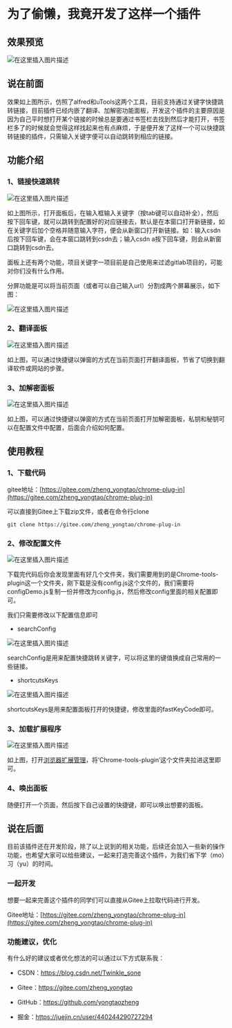# 为了偷懒，我竟开发了这样一个插件

## 效果预览

![在这里插入图片描述](https://img-blog.csdnimg.cn/8639116cb41a4ddb82efd4cebbd1bef8.gif#pic_center)


## 说在前面

效果如上图所示，仿照了alfred和uTools这两个工具，目前支持通过关键字快捷跳转链接，目前插件已经内嵌了翻译、加解密功能面板，开发这个插件的主要原因是因为自己平时想打开某个链接的时候总是要通过书签栏去找到然后才能打开，书签栏多了的时候就会觉得这样找起来也有点麻烦，于是便开发了这样一个可以快捷跳转链接的插件，只需输入关键字便可以自动跳转到相应的链接。

## 功能介绍

### 1、链接快速跳转

![在这里插入图片描述](https://img-blog.csdnimg.cn/6b3538ff53b04cde99aa6cf54fea8393.png?x-oss-process=image/watermark,type_d3F5LXplbmhlaQ,shadow_50,text_Q1NETiBAU0FET05fanVuZw==,size_20,color_FFFFFF,t_70,g_se,x_16#pic_center)


如上图所示，打开面板后，在输入框输入关键字（按tab键可以自动补全），然后按下回车键，就可以跳转到配置好的对应链接去，默认是在本窗口打开新链接，如在关键字后加个空格并随意输入字符，便会从新窗口打开新链接。如：输入csdn后按下回车键，会在本窗口跳转到csdn去；输入csdn a按下回车键，则会从新窗口跳转到csdn去。

面板上还有两个功能，项目关键字一项目前是自己使用来过滤gitlab项目的，可能对你们没有什么作用。

分屏功能是可以将当前页面（或者可以自己输入url）分割成两个屏幕展示，如下图：

![在这里插入图片描述](https://img-blog.csdnimg.cn/0265b21a33bf4c7c962307e03d4e8ce1.png?x-oss-process=image/watermark,type_d3F5LXplbmhlaQ,shadow_50,text_Q1NETiBAU0FET05fanVuZw==,size_20,color_FFFFFF,t_70,g_se,x_16#pic_center)


### 2、翻译面板

![在这里插入图片描述](https://img-blog.csdnimg.cn/9ef8e89099984804ab9b4d0b572e2455.png?x-oss-process=image/watermark,type_d3F5LXplbmhlaQ,shadow_50,text_Q1NETiBAU0FET05fanVuZw==,size_20,color_FFFFFF,t_70,g_se,x_16#pic_center)


如上图，可以通过快捷键以弹窗的方式在当前页面打开翻译面板，节省了切换到翻译软件或网站的步骤。

### 3、加解密面板

![在这里插入图片描述](https://img-blog.csdnimg.cn/703c856e206441b4bd19cf129c8adf06.png?x-oss-process=image/watermark,type_d3F5LXplbmhlaQ,shadow_50,text_Q1NETiBAU0FET05fanVuZw==,size_20,color_FFFFFF,t_70,g_se,x_16#pic_center)


如上图，可以通过快捷键以弹窗的方式在当前页面打开加解密面板，私钥和秘钥可以在配置文件中配置，后面会介绍如何配置。

## 使用教程

### 1、下载代码

gitee地址：[https://gitee.com/zheng_yongtao/chrome-plug-in](https://gitee.com/zheng_yongtao/chrome-plug-in)

可以直接到Gitee上下载zip文件，或者在命令行clone

```shell
git clone https://gitee.com/zheng_yongtao/chrome-plug-in
```

### 2、修改配置文件

![在这里插入图片描述](https://img-blog.csdnimg.cn/cb70942eadb446ea864508b8ff0a4c50.png?x-oss-process=image/watermark,type_d3F5LXplbmhlaQ,shadow_50,text_Q1NETiBAU0FET05fanVuZw==,size_9,color_FFFFFF,t_70,g_se,x_16#pic_center)


下载完代码后你会发现里面有好几个文件夹，我们需要用到的是Chrome-tools-plugin这一个文件夹，刚下载是没有config.js这个文件的，我们需要将configDemo.js复制一份并修改为config.js，然后修改config里面的相关配置即可。

我们只需要修改以下配置信息即可

- searchConfig

![在这里插入图片描述](https://img-blog.csdnimg.cn/1a5deb3e74544986a70db410dd8ba0d2.png?x-oss-process=image/watermark,type_d3F5LXplbmhlaQ,shadow_50,text_Q1NETiBAU0FET05fanVuZw==,size_20,color_FFFFFF,t_70,g_se,x_16#pic_center)


searchConfig是用来配置快捷跳转关键字，可以将这里的键值换成自己常用的一些链接。

- shortcutsKeys

![在这里插入图片描述](https://img-blog.csdnimg.cn/c91bef86b1644361894bd5f3e47534e1.png?x-oss-process=image/watermark,type_d3F5LXplbmhlaQ,shadow_50,text_Q1NETiBAU0FET05fanVuZw==,size_20,color_FFFFFF,t_70,g_se,x_16#pic_center)


shortcutsKeys是用来配置面板打开的快捷键，修改里面的fastKeyCode即可。

### 3、加载扩展程序

![在这里插入图片描述](https://img-blog.csdnimg.cn/7701b9b823d742268f44f0e161742bf3.png?x-oss-process=image/watermark,type_d3F5LXplbmhlaQ,shadow_50,text_Q1NETiBAU0FET05fanVuZw==,size_20,color_FFFFFF,t_70,g_se,x_16#pic_center)


如上图，打开[浏览器扩展管理](chrome://extensions/)，将‘Chrome-tools-plugin’这个文件夹拉进这里即可。

### 4、唤出面板

随便打开一个页面，然后按下自己设置的快捷键，即可以唤出想要的面板。

## 说在后面

目前该插件还在开发阶段，除了以上说到的相关功能，后续还会加入一些新的操作功能，也希望大家可以给些建议，一起来打造完善这个插件，为我们省下学（mo）习（yu）的时间。

### 一起开发

想要一起来完善这个插件的同学们可以直接从Gitee上拉取代码进行开发。

Gitee地址：[https://gitee.com/zheng_yongtao/chrome-plug-in](https://gitee.com/zheng_yongtao/chrome-plug-in)

### 功能建议，优化

有什么好的建议或者优化想法的可以通过以下方式联系我：

- CSDN：https://blog.csdn.net/Twinkle_sone

- Gitee：https://gitee.com/zheng_yongtao

- GitHub：https://github.com/yongtaozheng

- 掘金：https://juejin.cn/user/440244290727294

